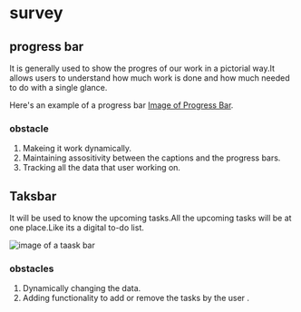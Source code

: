 # survey

## progress bar
It is generally used to show the progres of our work in a pictorial way.It allows users to understand how much work is done and how much needed to do with a single glance.  

Here's an example of a progress bar [Image of Progress Bar].

[Image of Progress Bar]: https://www.google.com/imgres?q=photos%20of%20progress%20bar&imgurl=https%3A%2F%2Fdatavizproject.com%2Fwp-content%2Fuploads%2Ftypes%2FProgress-Bar.png&imgrefurl=https%3A%2F%2Fdatavizproject.com%2Fdata-type%2Fprogress-bar%2F&docid=R4d3VXlrw0uL8M&tbnid=EsgzR_QDhWtR5M&vet=12ahUKEwj1iNuw1K-FAxV_xjgGHTuJA2QQM3oECFgQAA..i&w=1020&h=1020&hcb=2&ved=2ahUKEwj1iNuw1K-FAxV_xjgGHTuJA2QQM3oECFgQAA (reference link)


### obstacle
1. Makeing it work dynamically.
1. Maintaining assositivity between the captions and the progress bars.
1. Tracking all the data that user working on.

## Taksbar

It will be used to know the upcoming tasks.All the upcoming tasks will be at one place.Like its a digital to-do list.

![image of a taask bar](https://developer.mozilla.org/en-US/docs/Learn/Tools_and_testing/Client-side_JavaScript_frameworks/Vue_methods_events_models/rendered-form-with-text-input.png)

### obstacles
1. Dynamically changing the data.
2. Adding functionality to add or remove the tasks by the user .
